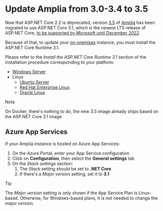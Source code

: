﻿# Update Amplia from 3.0-3.4 to 3.5

Now that ASP.NET Core 2.2 is deprecated, version [3.5](../changelog.md#v3-5-0) of [Amplia](../index.md) has been migrated to use ASP.NET Core 3.1, which is
the newest LTS release of ASP.NET Core, [to be supported by Microsoft until December 2022](https://dotnet.microsoft.com/platform/support/policy/dotnet-core#lifecycle).

Because of that, to update your [on-premises](index.md) instance, you must install the ASP.NET Core Runtime 3.1.

Please refer to the *Install the ASP.NET Core Runtime 3.1* section of the installation procedure corresponding to your platform:

* [Windows Server](windows/install.md#install-aspnet-core)
* Linux
  * [Ubuntu Server](linux/install-ubuntu.md#install-aspnet-core)
  * [Red Hat Enterprise Linux](linux/install-rhel.md#install-aspnet-core)
  * [Oracle Linux](linux/install-oracle.md#install-aspnet-core)

> [!NOTE]
> On Docker, there's nothing to do, the new 3.5 image already ships based on the ASP.NET Core 3.1 image

## Azure App Services

If your Amplia instance is hosted on Azure App Services:

1. On the Azure Portal, enter your App Service configuration
1. Click on **Configuration**, then select the **General settings** tab
1. On the *Stack settings* section:
   1. The *Stack* setting should be set to **.NET Core**
   1. If there's a *Major version* setting, set it to **3.1**

> [!TIP]
> The *Major version* setting is only shown if the App Service Plan is Linux-based. Otherwise, for Windows-based plans, it is not needed
> to change the *major version*.
